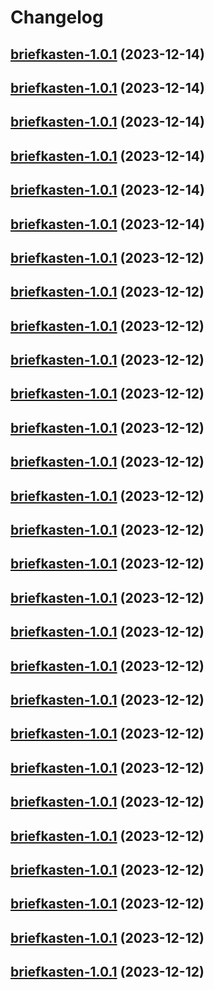 # Changelog



## [briefkasten-1.0.1](https://github.com/truecharts/charts/compare/briefkasten-0.0.19...briefkasten-1.0.1) (2023-12-14)




## [briefkasten-1.0.1](https://github.com/truecharts/charts/compare/briefkasten-0.0.19...briefkasten-1.0.1) (2023-12-14)




## [briefkasten-1.0.1](https://github.com/truecharts/charts/compare/briefkasten-0.0.19...briefkasten-1.0.1) (2023-12-14)




## [briefkasten-1.0.1](https://github.com/truecharts/charts/compare/briefkasten-0.0.19...briefkasten-1.0.1) (2023-12-14)




## [briefkasten-1.0.1](https://github.com/truecharts/charts/compare/briefkasten-0.0.19...briefkasten-1.0.1) (2023-12-14)




## [briefkasten-1.0.1](https://github.com/truecharts/charts/compare/briefkasten-0.0.19...briefkasten-1.0.1) (2023-12-14)




## [briefkasten-1.0.1](https://github.com/truecharts/charts/compare/briefkasten-0.0.19...briefkasten-1.0.1) (2023-12-12)




## [briefkasten-1.0.1](https://github.com/truecharts/charts/compare/briefkasten-0.0.19...briefkasten-1.0.1) (2023-12-12)




## [briefkasten-1.0.1](https://github.com/truecharts/charts/compare/briefkasten-0.0.19...briefkasten-1.0.1) (2023-12-12)




## [briefkasten-1.0.1](https://github.com/truecharts/charts/compare/briefkasten-0.0.19...briefkasten-1.0.1) (2023-12-12)




## [briefkasten-1.0.1](https://github.com/truecharts/charts/compare/briefkasten-0.0.19...briefkasten-1.0.1) (2023-12-12)




## [briefkasten-1.0.1](https://github.com/truecharts/charts/compare/briefkasten-0.0.19...briefkasten-1.0.1) (2023-12-12)




## [briefkasten-1.0.1](https://github.com/truecharts/charts/compare/briefkasten-0.0.19...briefkasten-1.0.1) (2023-12-12)




## [briefkasten-1.0.1](https://github.com/truecharts/charts/compare/briefkasten-0.0.19...briefkasten-1.0.1) (2023-12-12)




## [briefkasten-1.0.1](https://github.com/truecharts/charts/compare/briefkasten-0.0.19...briefkasten-1.0.1) (2023-12-12)




## [briefkasten-1.0.1](https://github.com/truecharts/charts/compare/briefkasten-0.0.19...briefkasten-1.0.1) (2023-12-12)




## [briefkasten-1.0.1](https://github.com/truecharts/charts/compare/briefkasten-0.0.19...briefkasten-1.0.1) (2023-12-12)




## [briefkasten-1.0.1](https://github.com/truecharts/charts/compare/briefkasten-0.0.19...briefkasten-1.0.1) (2023-12-12)




## [briefkasten-1.0.1](https://github.com/truecharts/charts/compare/briefkasten-0.0.19...briefkasten-1.0.1) (2023-12-12)




## [briefkasten-1.0.1](https://github.com/truecharts/charts/compare/briefkasten-0.0.19...briefkasten-1.0.1) (2023-12-12)




## [briefkasten-1.0.1](https://github.com/truecharts/charts/compare/briefkasten-0.0.19...briefkasten-1.0.1) (2023-12-12)




## [briefkasten-1.0.1](https://github.com/truecharts/charts/compare/briefkasten-0.0.19...briefkasten-1.0.1) (2023-12-12)




## [briefkasten-1.0.1](https://github.com/truecharts/charts/compare/briefkasten-0.0.19...briefkasten-1.0.1) (2023-12-12)




## [briefkasten-1.0.1](https://github.com/truecharts/charts/compare/briefkasten-0.0.19...briefkasten-1.0.1) (2023-12-12)




## [briefkasten-1.0.1](https://github.com/truecharts/charts/compare/briefkasten-0.0.19...briefkasten-1.0.1) (2023-12-12)




## [briefkasten-1.0.1](https://github.com/truecharts/charts/compare/briefkasten-0.0.19...briefkasten-1.0.1) (2023-12-12)




## [briefkasten-1.0.1](https://github.com/truecharts/charts/compare/briefkasten-0.0.19...briefkasten-1.0.1) (2023-12-12)




## [briefkasten-1.0.1](https://github.com/truecharts/charts/compare/briefkasten-0.0.19...briefkasten-1.0.1) (2023-12-12)

